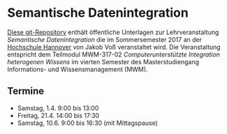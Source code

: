 # Semantische Datenintegration

[Diese git-Repository](https://github.com/hshdb/MWM-317-02) enthält öffentliche
Unterlagen zur Lehrveranstaltung *Semantische Datenintegration* die im
Sommersemester 2017 an der [Hochschule Hannover](https://www.hs-hannover.de/)
von Jakob Voß veranstaltet wird. Die Veranstaltung entspricht dem Teilmodul
MWM-317-02 *Computerunterstützte Integration heterogenen Wissens* im vierten
Semester des Masterstudiengang Informations- und Wissensmanagement (MWM).

## Termine

* Samstag, 1.4. 9:00 bis 13:00
* Freitag, 21.4. 14:00 bis 17:30
* Samstag, 10.6. 9:00 bis 16:30 (mit Mittagspause)

